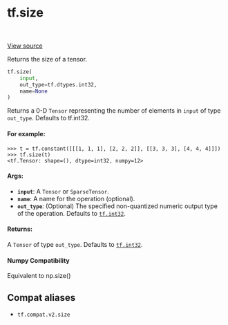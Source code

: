 <div itemscope itemtype="http://developers.google.com/ReferenceObject">
<meta itemprop="name" content="tf.size" />
<meta itemprop="path" content="Stable" />
</div>

# tf.size

<!-- Insert buttons and diff -->

<table class="tfo-notebook-buttons tfo-api" align="left">
</table>

<a target="_blank" href="/code/stable/tensorflow/python/ops/array_ops.py">View source</a>



Returns the size of a tensor.

``` python
tf.size(
    input,
    out_type=tf.dtypes.int32,
    name=None
)
```



<!-- Placeholder for "Used in" -->

Returns a 0-D `Tensor` representing the number of elements in `input`
of type `out_type`. Defaults to tf.int32.

#### For example:



```
>>> t = tf.constant([[[1, 1, 1], [2, 2, 2]], [[3, 3, 3], [4, 4, 4]]])
>>> tf.size(t)
<tf.Tensor: shape=(), dtype=int32, numpy=12>
```

#### Args:


* <b>`input`</b>: A `Tensor` or `SparseTensor`.
* <b>`name`</b>: A name for the operation (optional).
* <b>`out_type`</b>: (Optional) The specified non-quantized numeric output type of the
  operation. Defaults to <a href="../tf.md#int32"><code>tf.int32</code></a>.


#### Returns:

A `Tensor` of type `out_type`. Defaults to <a href="../tf.md#int32"><code>tf.int32</code></a>.




#### Numpy Compatibility
Equivalent to np.size()



## Compat aliases

* `tf.compat.v2.size`

